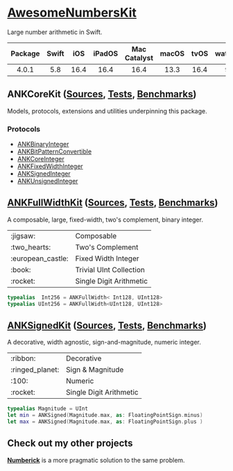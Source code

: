 # [AwesomeNumbersKit][ANK/D]

Large number arithmetic in Swift.

| Package | Swift | iOS  | iPadOS | Mac Catalyst | macOS | tvOS | watchOS |
|:-------:|:-----:|:----:|:------:|:------------:|:-----:|:----:|:-------:|
| 4.0.1   | 5.8   | 16.4 | 16.4   | 16.4         | 13.3  | 16.4 | 9.4     |

## ANKCoreKit ([Sources][COR/S], [Tests][COR/T], [Benchmarks][COR/B])

Models, protocols, extensions and utilities underpinning this package.

### Protocols

- [ANKBinaryInteger](Sources/ANKCoreKit/ANKBinaryInteger.swift)
- [ANKBitPatternConvertible](Sources/ANKCoreKit/ANKBitPatternConvertible.swift)
- [ANKCoreInteger](Sources/ANKCoreKit/ANKCoreInteger.swift)
- [ANKFixedWidthInteger](Sources/ANKCoreKit/ANKFixedWidthInteger.swift)
- [ANKSignedInteger](Sources/ANKCoreKit/ANKBinaryInteger.swift)
- [ANKUnsignedInteger](Sources/ANKCoreKit/ANKBinaryInteger.swift)

## [ANKFullWidthKit][FUL/D] ([Sources][FUL/S], [Tests][FUL/T], [Benchmarks][FUL/B])

A composable, large, fixed-width, two's complement, binary integer.

<table>
<tr><td>:jigsaw:</td><td>Composable</td></tr>
<tr><td>:two_hearts:</td><td>Two's Complement</td></tr>
<tr><td>:european_castle:</td><td>Fixed Width Integer</td></tr>
<tr><td>:book:</td><td>Trivial UInt Collection</td></tr>
<tr><td>:rocket:</td><td>Single Digit Arithmetic</td></tr>
</table>

```swift
typealias  Int256 = ANKFullWidth< Int128, UInt128>
typealias UInt256 = ANKFullWidth<UInt128, UInt128>
```

## [ANKSignedKit][SIG/D] ([Sources][SIG/S], [Tests][SIG/T], [Benchmarks][SIG/B])

A decorative, width agnostic, sign-and-magnitude, numeric integer.

<table>
<tr><td>:ribbon:</td><td>Decorative</td></tr>
<tr><td>:ringed_planet:</td><td>Sign & Magnitude</td></tr>
<tr><td>:100:</td><td>Numeric</td></tr>
<tr><td>:rocket:</td><td>Single Digit Arithmetic</td></tr>
</table>

```swift
typealias Magnitude = UInt
let min = ANKSigned(Magnitude.max, as: FloatingPointSign.minus)
let max = ANKSigned(Magnitude.max, as: FloatingPointSign.plus )
```

## Check out my other projects

[**Numberick**][Oscar/Numberick] is a more pragmatic solution to the same problem.

<!-- Links -->

[Oscar/Numberick]: https://github.com/oscbyspro/Numberick

[ANK/D]: https://oscbyspro.github.io/AwesomeNumbersKit/documentation/awesomenumberskit
[FUL/D]: https://oscbyspro.github.io/AwesomeNumbersKit/documentation/awesomenumberskit/ankfullwidth
[SIG/D]: https://oscbyspro.github.io/AwesomeNumbersKit/documentation/awesomenumberskit/anksigned

[COR/S]: Sources/ANKCoreKit
[FUL/S]: Sources/ANKFullWidthKit
[SIG/S]: Sources/ANKSignedKit

[COR/T]: Tests/ANKCoreKitTests
[FUL/T]: Tests/ANKFullWidthKitTests
[SIG/T]: Tests/ANKSignedKitTests

[COR/B]: Tests/ANKCoreKitBenchmarks
[FUL/B]: Tests/ANKFullWidthKitBenchmarks
[SIG/B]: Tests/ANKSignedKitBenchmarks
